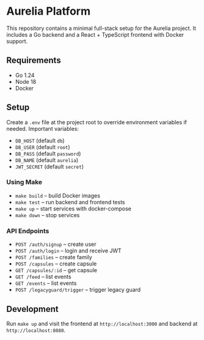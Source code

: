 # Aurelia Platform

This repository contains a minimal full-stack setup for the Aurelia project.
It includes a Go backend and a React + TypeScript frontend with Docker support.

## Requirements
- Go 1.24
- Node 18
- Docker

## Setup
Create a `.env` file at the project root to override environment variables if needed.
Important variables:
- `DB_HOST` (default `db`)
- `DB_USER` (default `root`)
- `DB_PASS` (default `password`)
- `DB_NAME` (default `aurelia`)
- `JWT_SECRET` (default `secret`)

### Using Make
- `make build` – build Docker images
- `make test` – run backend and frontend tests
- `make up` – start services with docker-compose
- `make down` – stop services

### API Endpoints
- `POST /auth/signup` – create user
- `POST /auth/login` – login and receive JWT
- `POST /families` – create family
- `POST /capsules` – create capsule
- `GET /capsules/:id` – get capsule
- `GET /feed` – list events
- `GET /events` – list events
- `POST /legacyguard/trigger` – trigger legacy guard

## Development
Run `make up` and visit the frontend at `http://localhost:3000` and backend at `http://localhost:8080`.
